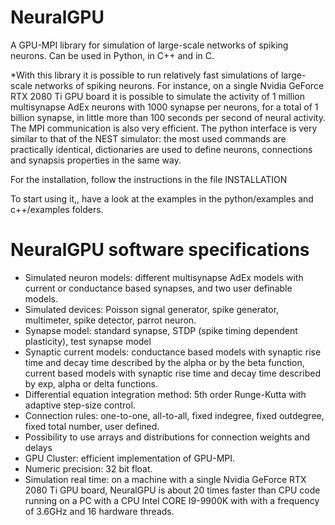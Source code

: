 # NeuralGPU
A GPU-MPI library for simulation of large-scale networks of spiking neurons.
Can be used in Python, in C++ and in C.

*With this library it is possible to run relatively fast simulations of large-scale networks of spiking neurons. For instance, on a single Nvidia GeForce RTX 2080 Ti GPU board it is possible to simulate the activity of 1 million multisynapse AdEx neurons with 1000 synapse per neurons, for a total of 1 billion synapse, in little more than 100 seconds per second of neural activity.
The MPI communication is also very efficient.
The python interface is very similar to that of the NEST simulator: the most used commands are practically identical, dictionaries are used to define neurons, connections and synapsis properties in the same way.

For the installation, follow the instructions in the file INSTALLATION

To start using it,, have a look at the examples in the python/examples and c++/examples folders.


# NeuralGPU software specifications
* Simulated neuron models: different multisynapse AdEx models with current or conductance based synapses, and two user definable models.
* Simulated devices: Poisson signal generator, spike generator, multimeter, spike detector, parrot neuron.
* Synapse model: standard synapse, STDP (spike timing dependent plasticity), test synapse model
* Synaptic current models: conductance based models with synaptic rise time and decay time described by the alpha or by the beta function, current based models with synaptic rise time and decay time described by exp, alpha or delta functions. 
* Differential equation integration method: 5th order Runge-Kutta with adaptive step-size control.
* Connection rules: one-to-one, all-to-all, fixed indegree, fixed outdegree, fixed total number, user defined.
* Possibility to use arrays and distributions for connection weights and delays 
* GPU Cluster: efficient implementation of GPU-MPI.
* Numeric precision: 32 bit float.
* Simulation real time: on a machine with a single Nvidia GeForce RTX 2080 Ti GPU board, NeuralGPU is about 20 times faster than CPU code running on a PC with a CPU Intel CORE I9-9900K with with a frequency of 3.6GHz and 16 hardware threads.


